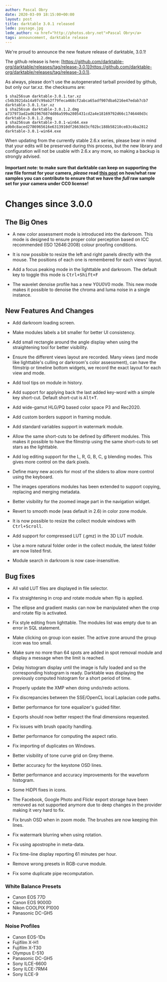 ```yaml
---
author: Pascal Obry
date: 2020-03-09 18:15:00+00:00
layout: post
title: darktable 3.0.1 released
lede: paysage.jpg
lede_author: <a href="http://photos.obry.net">Pascal Obry</a>
tags: announcement, darktable release
---
```


We're proud to announce the new feature release of darktable, 3.0.1!

The github release is here: [https://github.com/darktable-org/darktable/releases/tag/release-3.0.1](https://github.com/darktable-org/darktable/releases/tag/release-3.0.1).

As always, please don't use the autogenerated tarball provided by
github, but only our tar.xz. the checksums are:

```
$ sha256sum darktable-3.0.1.tar.xz
c54b3921da14a97c99ab2f79feca468cf2abca65adf907dba6216e47edab7cb7 darktable-3.0.1.tar.xz
$ sha256sum darktable-3.0.1.2.dmg
a737973ad2ad619676874d86a599a2805431cd2a4e18169792d66c1746440d3c darktable-3.0.1.2.dmg
$ sha256sum darktable-3.0.1-win64.exe
a9b0c8aced2786965616e6313910df26638d3cf02bc188b58210ce83c4ba2812 darktable-3.0.1-win64.exe
```

When updating from the currently stable 2.6.x series, please bear in
mind that your edits will be preserved during this process, but the new
library and configuration will not be usable with 2.6.x any more, so
making a backup is strongly advised.

#### Important note: to make sure that darktable can keep on supporting the raw file format for your camera, *please* read [this post](https://discuss.pixls.us/t/raw-samples-wanted/5420?u=lebedevri) on how/what raw samples you can contribute to ensure that we have the *full* raw sample set for your camera under CC0 license!

# Changes since 3.0.0

## The Big Ones

- A new color assessment mode is introduced into the darkroom. This
  mode is designed to ensure proper color perception based on
  ICC recommended (ISO 12646:2008) colour proofing conditions.

- It is now possible to resize the left and right panels directly with
  the mouse. The positions of each one is remembered for each views'
  layout.

- Add a focus peaking mode in the lighttable and darkroom. The default
  key to toggle this mode is <kbd>Ctrl+Shift+F</kbd>

- The wavelet denoise profile has a new Y0U0V0 mode. This new mode
  makes it possible to denoise the chroma and luma noise in a single
  instance.

## New Features And Changes

- Add darkroom loading screen.

- Make modules labels a bit smaller for better UI consistency.

- Add small rectangle around the angle display when using the
  straightening tool for better visibility.

- Ensure the different views layout are recorded. Many views (and mode
  like lighttable's culling or darkroom's color assessment), can have
  the filmstrip or timeline bottom widgets, we record the exact layout
  for each view and mode.

- Add tool tips on module in history.

- Add support for applying back the last added key-word with a simple
  key short-cut. Default short-cut is <kbd>Alt+T</kbd>.

- Add wide-gamut HLG/PQ based color space P3 and Rec2020.

- Add custom borders support in framing module.

- Add standard variables support in watermark module.

- Allow the same short-cuts to be defined by different modules. This
  makes it possible to have the filmstrip using the same short-cuts to
  set stars as the lighttable.

- Add log editing support for the L, R, G, B, C, g blending modes.
  This gives more control on the dark pixels.

- Define many new accels for most of the sliders to allow more control
  using the keyboard.

- The images operations modules has been extended to support copying,
  replacing and merging metadata.

- Better visibility for the zoomed image part in the navigation widget.

- Revert to smooth mode (was default in 2.6) in color zone module.

- It is now possible to resize the collect module windows with
  <kbd>Ctrl+Scroll</kbd>.

- Add support for compressed LUT (.gmz) in the 3D LUT module.

- Use a more natural folder order in the collect module, the latest
  folder are now listed first.

- Module search in darkroom is now case-insensitive.

## Bug fixes

- All valid LUT files are displayed in file selector.

- Fix straightening in crop and rotate module when flip is applied.

- The ellipse and gradient masks can now be manipulated when the
  crop and rotate flip is activated.

- Fix style editing from lighttable. The modules list was empty due to
  an error in SQL statement.

- Make clicking on group icon easier. The active zone around the group
  icon was too small.

- Make sure no more than 64 spots are added in spot removal module and
  display a message when the limit is reached.

- Delay histogram display until the image is fully loaded and so the
  corresponding histogram is ready. Darktable was displaying the
  previously computed histogram for a short period of time.

- Properly update the XMP when doing undo/redo actions.

- Fix discrepancies between the SSE/OpenCL local Laplacian code paths.

- Better performance for tone equalizer's guided filter.

- Exports should now better respect the final dimensions requested.

- Fix issues with brush opacity handling.

- Better performance for computing the aspect ratio.

- Fix importing of duplicates on Windows.

- Better visibility of tone curve grid on Grey theme.

- Better accuracy for the keystone OSD lines.

- Better performance and accuracy improvements for the waveform histogram.

- Some HiDPI fixes in icons.

- The Facebook, Google Photo and Flickr export storage have been
  removed as not supported anymore due to deep changes in the provider
  making it very hard to fix.

- Fix brush OSD when in zoom mode. The brushes are now keeping thin
  lines.

- Fix watermark blurring when using rotation.

- Fix using apostrophe in meta-data.

- Fix time-line display reporting 61 minutes per hour.

- Remove wrong presets in RGB-curve module.

- Fix some duplicate pipe recomputation.

### White Balance Presets

- Canon EOS 77D
- Canon EOS 9000D
- Nikon COOLPIX P1000
- Panasonic DC-GH5

### Noise Profiles

- Canon EOS-1Ds
- Fujifilm X-H1
- Fujifilm X-T30
- Olympus E-510
- Panasonic DC-GH5
- Sony ILCE-6600
- Sony ILCE-7RM4
- Sony ILCE-9
